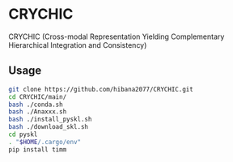 # CRYCHIC

CRYCHIC (Cross-modal Representation Yielding Complementary Hierarchical Integration and Consistency)

## Usage

```bash
git clone https://github.com/hibana2077/CRYCHIC.git
cd CRYCHIC/main/
bash ./conda.sh
bash ./Anaxxx.sh
bash ./install_pyskl.sh
bash ./download_skl.sh
cd pyskl
. "$HOME/.cargo/env"
pip install timm
```